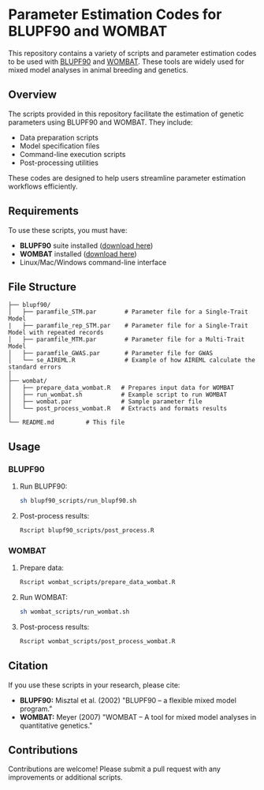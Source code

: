 # Parameter Estimation Codes for BLUPF90 and WOMBAT

This repository contains a variety of scripts and parameter estimation codes to be used with [BLUPF90](https://nce.ads.uga.edu/wiki/doku.php?id=start) and [WOMBAT](http://didgeridoo.une.edu.au/km/wombat.php). These tools are widely used for mixed model analyses in animal breeding and genetics.

## Overview
The scripts provided in this repository facilitate the estimation of genetic parameters using BLUPF90 and WOMBAT. They include:
- Data preparation scripts
- Model specification files
- Command-line execution scripts
- Post-processing utilities

These codes are designed to help users streamline parameter estimation workflows efficiently.

## Requirements
To use these scripts, you must have:
- **BLUPF90** suite installed ([download here](https://nce.ads.uga.edu/html/projects/programs/))
- **WOMBAT** installed ([download here](http://didgeridoo.une.edu.au/km/wmbdownload2.php))
- Linux/Mac/Windows command-line interface

## File Structure
```
├── blupf90/
│   ├── paramfile_STM.par        # Parameter file for a Single-Trait Model
|   ├── paramfile_rep_STM.par    # Parameter file for a Single-Trait Model with repeated records
│   ├── paramfile_MTM.par        # Parameter file for a Multi-Trait Model
│   ├── paramfile_GWAS.par       # Parameter file for GWAS 
│   └── se_AIREML.R              # Example of how AIREML calculate the standard errors
│
├── wombat/
│   ├── prepare_data_wombat.R   # Prepares input data for WOMBAT
│   ├── run_wombat.sh           # Example script to run WOMBAT
│   ├── wombat.par              # Sample parameter file
│   └── post_process_wombat.R   # Extracts and formats results
│
└── README.md         # This file
```

## Usage
### BLUPF90
1. Run BLUPF90:
   ```sh
   sh blupf90_scripts/run_blupf90.sh
   ```
3. Post-process results:
   ```sh
   Rscript blupf90_scripts/post_process.R
   ```

### WOMBAT
1. Prepare data:
   ```sh
   Rscript wombat_scripts/prepare_data_wombat.R
   ```
2. Run WOMBAT:
   ```sh
   sh wombat_scripts/run_wombat.sh
   ```
3. Post-process results:
   ```sh
   Rscript wombat_scripts/post_process_wombat.R
   ```

## Citation
If you use these scripts in your research, please cite:
- **BLUPF90:** Misztal et al. (2002) "BLUPF90 – a flexible mixed model program."
- **WOMBAT:** Meyer (2007) "WOMBAT – A tool for mixed model analyses in quantitative genetics."

## Contributions
Contributions are welcome! Please submit a pull request with any improvements or additional scripts.

